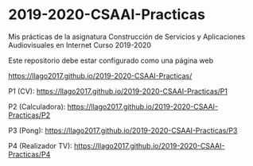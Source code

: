 # 2019-2020-CSAAI-Practicas
Mis prácticas de la asignatura Construcción de Servicios y Aplicaciones Audiovisuales en Internet
Curso 2019-2020  

Este repositorio debe estar configurado como una página web

https://llago2017.github.io/2019-2020-CSAAI-Practicas/

P1 (CV): https://llago2017.github.io/2019-2020-CSAAI-Practicas/P1

P2 (Calculadora): https://llago2017.github.io/2019-2020-CSAAI-Practicas/P2

P3 (Pong): https://llago2017.github.io/2019-2020-CSAAI-Practicas/P3

P4 (Realizador TV): https://llago2017.github.io/2019-2020-CSAAI-Practicas/P4
